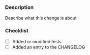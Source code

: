 ### Description

Describe what this change is about 

### Checklist

- [ ] Added or modified tests 
- [ ] Added an entry to the CHANGELOG

